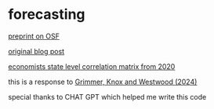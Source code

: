 # forecasting

[preprint on OSF](https://osf.io/preprints/socarxiv/bjf6x)

[original blog post](https://georgeberry.substack.com/p/it-is-possible-to-evaluate-presidential)

[economists state level correlation matrix from 2020](https://github.com/TheEconomist/us-potus-model/blob/master/data/state_correlation_matrix.csv)

this is a response to [Grimmer, Knox and Westwood (2024)](https://osf.io/6g5zq)

special thanks to CHAT GPT which helped me write this code
